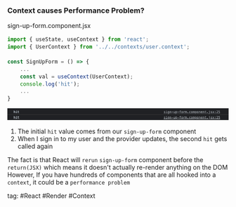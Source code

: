### Context causes Performance Problem?
sign-up-form.component.jsx
```jsx
import { useState, useContext } from 'react';
import { UserContext } from '../../contexts/user.context';

const SignUpForm = () => {
	...
	const val = useContext(UserContext);
	console.log('hit');
	...
}
```

![](./photo/Pasted%20image%2020230604215119.png)
1. The initial `hit` value comes from our `sign-up-form` component
2. When I sign in to my user and the provider updates, the second `hit` gets called again

The fact is that React will `rerun` `sign-up-form` component before the `return(JSX)` which means it doesn't actually re-render anything on the DOM
However, If you have hundreds of components that are all hooked into a `context`, it could be a `performance problem`

tag: #React #Render #Context